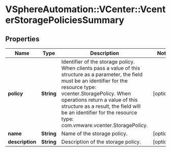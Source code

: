 # VSphereAutomation::VCenter::VcenterStoragePoliciesSummary

## Properties
Name | Type | Description | Notes
------------ | ------------- | ------------- | -------------
**policy** | **String** | Identifier of the storage policy. When clients pass a value of this structure as a parameter, the field must be an identifier for the resource type: vcenter.StoragePolicy. When operations return a value of this structure as a result, the field will be an identifier for the resource type: com.vmware.vcenter.StoragePolicy. | [optional] 
**name** | **String** | Name of the storage policy. | [optional] 
**description** | **String** | Description of the storage policy. | [optional] 


